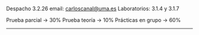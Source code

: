 Despacho 3.2.26
email: carloscanal@uma.es
Laboratorios: 3.1.4 y 3.1.7

Prueba parcial -> 30%
Prueba teoría -> 10%
Prácticas en grupo -> 60%
___


